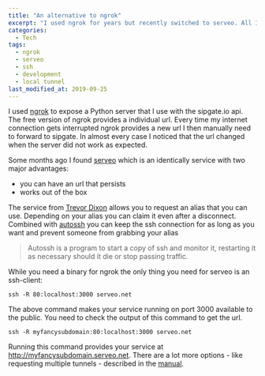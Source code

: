 ```yaml
---
title: "An alternative to ngrok"
excerpt: "I used ngrok for years but recently switched to serveo. All I needed for the local tunnel was ssh."
categories:
  - Tech
tags:
  - ngrok
  - serveo
  - ssh
  - development
  - local tunnel
last_modified_at: 2019-09-25
---
```


I used [ngrok](https://ngrok.com) to expose a Python server that I use with the sipgate.io api. The free version of ngrok provides a individual url. Every time my internet connection gets interrupted ngrok provides a new url I then manually need to forward to sipgate. In almost every case I noticed that the url changed when the server did not work as expected.

Some months ago I found [serveo](http://serveo.net) which is an identically service with two major advantages:

- you can have an url that persists
- works out of the box

The service from [Trevor Dixon](https://twitter.com/trevordixon) allows you to request an alias that you can use. Depending on your alias you can claim it even after a disconnect. Combined with [autossh](https://www.everythingcli.org/ssh-tunnelling-for-fun-and-profit-autossh/) you can keep the ssh connection for as long as you want and prevent someone from grabbing your alias

> Autossh is a program to start a copy of ssh and monitor it, restarting it as necessary should it die or stop passing traffic.

While you need a binary for ngrok the only thing you need for serveo is an ssh-client:

~~~
ssh -R 80:localhost:3000 serveo.net
~~~

The above command makes your service running on port 3000 available to the public. You need to check the output of this command to get the url.

~~~
ssh -R myfancysubdomain:80:localhost:3000 serveo.net
~~~

Running this command provides your service at http://myfancysubdomain.serveo.net. There are a lot more options - like requesting multiple tunnels - described in the [manual](http://serveo.net/#manual).

